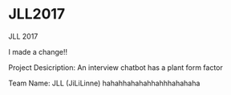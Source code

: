 # JLL2017
JLL 2017

I made a change!!

Project Desicription: An interview chatbot has a plant form factor

Team Name: JLL (JiLiLinne)
hahahhahahahhahhhahahaha
